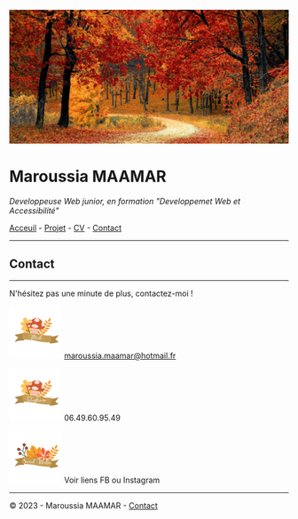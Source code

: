 ![banière_presentation](./images/Untitled%20design.jpg)

# Maroussia MAAMAR
  *Developpeuse Web junior, en formation "Developpemet Web et Accessibilité"*


[Acceuil](README.md\.) - [Projet](projet.md) - [CV](CV.md) - [Contact](contact.md)

---

## Contact
***
N'hésitez pas une minute de plus, contactez-moi !

<img src="mail.png" width="95"> maroussia.maamar@hotmail.fr

<img src="telephone.png" width="95"> 06.49.60.95.49

<img src="socialmedia.png" width="95"> Voir liens FB ou Instagram


***
© 2023 - Maroussia MAAMAR - [Contact](./contact.md)